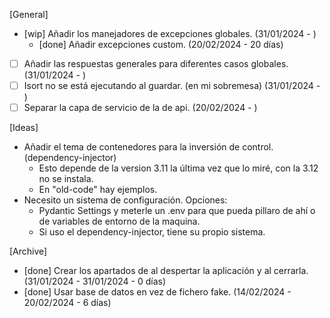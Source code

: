 [General]
- [wip] Añadir los manejadores de excepciones globales. (31/01/2024 - )
  - [done] Añadir excepciones custom. (20/02/2024 - 20 días)
- [ ] Añadir las respuestas generales para diferentes casos globales. (31/01/2024 - )
- [ ] Isort no se está ejecutando al guardar. (en mi sobremesa) (31/01/2024 - )
- [ ] Separar la capa de servicio de la de api. (20/02/2024 - )

[Ideas]
- Añadir el tema de contenedores para la inversión de control. (dependency-injector)
  - Esto depende de la version 3.11 la última vez que lo miré, con la 3.12 no se instala.
  - En "old-code" hay ejemplos.
- Necesito un sistema de configuración. Opciones:
  - Pydantic Settings y meterle un .env para que pueda pillaro de ahí o de variables de entorno de la maquina.
  - Si uso el dependency-injector, tiene su propio sistema.

[Archive]
- [done] Crear los apartados de al despertar la aplicación y al cerrarla. (31/01/2024 - 31/01/2024 - 0 días)
- [done] Usar base de datos en vez de fichero fake. (14/02/2024 - 20/02/2024 - 6 días)
